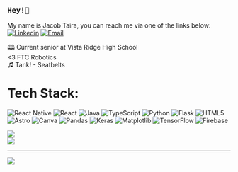 ### <samp>Hey!👋</samp>
My name is Jacob Taira, you can reach me via one of the links below:<br />
[![Linkedin](https://img.shields.io/badge/LinkedIn-0077B5?logo=linkedin&logoColor=white)](https://www.linkedin.com/in/RoboticsEnthusiast/)
[![Email](https://img.shields.io/badge/Email-155d96?logo=Gmail&logoColor=white)](mailto:jacob.m.taira@gmail.com)

🕮 Current senior at Vista Ridge High School <br />
<3 FTC Robotics<br />
♫ Tank! - Seatbelts <br />

# Tech Stack:
![React Native](https://img.shields.io/badge/react_native-%2320232a.svg?style=for-the-badge&logo=react&logoColor=%2361DAFB) ![React](https://img.shields.io/badge/react-%2320232a.svg?style=for-the-badge&logo=react&logoColor=%2361DAFB) ![Java](https://img.shields.io/badge/java-%23ED8B00.svg?style=for-the-badge&logo=openjdk&logoColor=white) ![TypeScript](https://img.shields.io/badge/typescript-%23007ACC.svg?style=for-the-badge&logo=typescript&logoColor=white) ![Python](https://img.shields.io/badge/python-3670A0?style=for-the-badge&logo=python&logoColor=ffdd54) ![Flask](https://img.shields.io/badge/flask-%23000.svg?style=for-the-badge&logo=flask&logoColor=white) ![HTML5](https://img.shields.io/badge/html5-%23E34F26.svg?style=for-the-badge&logo=html5&logoColor=white) ![Astro](https://img.shields.io/badge/astro-%232C2052.svg?style=for-the-badge&logo=astro&logoColor=white) ![Canva](https://img.shields.io/badge/Canva-%2300C4CC.svg?style=for-the-badge&logo=Canva&logoColor=white) ![Pandas](https://img.shields.io/badge/pandas-%23150458.svg?style=for-the-badge&logo=pandas&logoColor=white) ![Keras](https://img.shields.io/badge/Keras-%23D00000.svg?style=for-the-badge&logo=Keras&logoColor=white) ![Matplotlib](https://img.shields.io/badge/Matplotlib-%23ffffff.svg?style=for-the-badge&logo=Matplotlib&logoColor=black) ![TensorFlow](https://img.shields.io/badge/TensorFlow-%23FF6F00.svg?style=for-the-badge&logo=TensorFlow&logoColor=white) ![Firebase](https://img.shields.io/badge/firebase-a08021?style=for-the-badge&logo=firebase&logoColor=ffcd34)

![](https://jacob-taira-git-main-jacobs-projects-50610339.vercel.app/api?username=JacobTaira&theme=dark&hide_border=false&include_all_commits=true&count_private=false)<br/>
![](https://jacob-taira-git-main-jacobs-projects-50610339.vercel.app/api/top-langs/?username=JacobTaira&theme=dark&hide_border=false&include_all_commits=true&count_private=false&layout=compact)

---
[![](https://visitcount.itsvg.in/api?id=JacobTaira&icon=5&color=0)](https://visitcount.itsvg.in)
